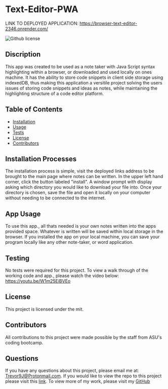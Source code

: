 # Text-Editor-PWA

LINK TO DEPLOYED APPLICATION: https://browser-text-editor-2346.onrender.com/

 ![Github license](https://img.shields.io/badge/license-mit-blue.svg)

## Discription
This app was created to be used as a note taker with Java Script syntax highlighting within a browser, or downloaded and used locally on ones machine. It has the ability to store code snippets in client side storage using indexedDB, thus making this application a versitile project solving the users issues of storing code snippets and ideas as notes, while maintaining the highlighting structure of a code editor platform.

## Table of Contents

- [Installation](#installation-processes)
- [Usage](#app-usage)
- [Tests](#testing)
- [License](#license)
- [Contributors](#contributors)

## Installation Processes
The installation process is simple, visit the deployed links address to be brought to the main page where notes can be written. In the upper left hand corner, click the button labeled "install". A window prompt with display asking which directory you would like to download your file into. Once your directory is chosen, save the file and open it locally on your computer without needing to be connected to the internet.

## App Usage
To use this app., all thats needed is your own notes written into the apps provided space. Whatever is written will be saved within local storage in the browser. If you installed the app on your local machine, you can save your program locally like any other note-taker, or word application.

## Testing
No tests were required for this project. To view a walk through of the working code and app., please watch the video below: 
https://youtu.be/W1m25EiBVEo


## License
This project is licensed under the mit.

## Contributors
All contributions to this project were made possible by the staff from ASU's coding bootcamp.

## Questions
If you have any questions about this project, please email me at: Trevor9J@Protonmail.com. If you would like to view the repo to this project please visit this [link](https://github.com/TrevorsDev/Browser-Text-Editor-). To view more of my work, please visit my [GitHub](https://github.com/trevorsdev)
